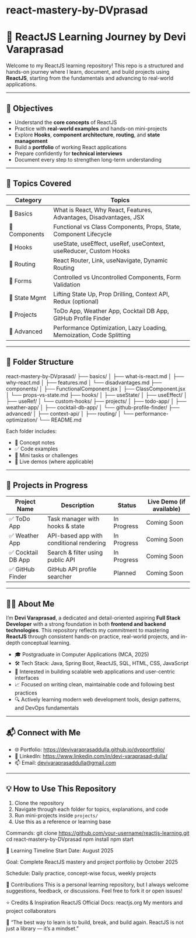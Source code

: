 # react-mastery-by-DVprasad
# 🚀 ReactJS Learning Journey by Devi Varaprasad

Welcome to my ReactJS learning repository! This repo is a structured and hands-on journey where I learn, document, and build projects using **ReactJS**, starting from the fundamentals and advancing to real-world applications.

---

## 🎯 Objectives

- Understand the **core concepts** of ReactJS
- Practice with **real-world examples** and hands-on mini-projects
- Explore **Hooks**, **component architecture**, **routing**, and **state management**
- Build a **portfolio** of working React applications
- Prepare confidently for **technical interviews**
- Document every step to strengthen long-term understanding

---

## 🧠 Topics Covered

| Category       | Topics |
|----------------|--------|
| 🔹 Basics       | What is React, Why React, Features, Advantages, Disadvantages, JSX |
| 🔹 Components   | Functional vs Class Components, Props, State, Component Lifecycle |
| 🔹 Hooks        | useState, useEffect, useRef, useContext, useReducer, Custom Hooks |
| 🔹 Routing      | React Router, Link, useNavigate, Dynamic Routing |
| 🔹 Forms        | Controlled vs Uncontrolled Components, Form Validation |
| 🔹 State Mgmt   | Lifting State Up, Prop Drilling, Context API, Redux (optional) |
| 🔹 Projects     | ToDo App, Weather App, Cocktail DB App, GitHub Profile Finder |
| 🔹 Advanced     | Performance Optimization, Lazy Loading, Memoization, Code Splitting |

---

## 📁 Folder Structure
react-mastery-by-DVprasad/
├── basics/
│   ├── what-is-react.md
│   ├── why-react.md
│   ├── features.md
│   └── disadvantages.md
├── components/
│   ├── FunctionalComponent.jsx
│   ├── ClassComponent.jsx
│   └── props-vs-state.md
├── hooks/
│   ├── useState/
│   ├── useEffect/
│   ├── useRef/
│   └── custom-hooks/
├── projects/
│   ├── todo-app/
│   ├── weather-app/
│   ├── cocktail-db-app/
│   └── github-profile-finder/
├── advanced/
│   ├── context-api/
│   ├── routing/
│   └── performance-optimization/
└── README.md


Each folder includes:
- 📝 Concept notes
- ✅ Code examples
- 🧪 Mini tasks or challenges
- 🚀 Live demos (where applicable)

---

## 📌 Projects in Progress

| Project Name         | Description                               | Status       | Live Demo (if available) |
|----------------------|-------------------------------------------|--------------|---------------------------|
| ✅ ToDo App          | Task manager with hooks & state           | In Progress  | Coming Soon               |
| ✅ Weather App       | API-based app with conditional rendering  | In Progress  | Coming Soon               |
| ✅ Cocktail DB App   | Search & filter using public API          | In Progress  | Coming Soon               |
| ✅ GitHub Finder     | GitHub API profile searcher               | Planned      | Coming Soon               |

---


## 👨‍💻 About Me

I’m **Devi Varaprasad**, a dedicated and detail-oriented aspiring **Full Stack Developer** with a strong foundation in both **frontend and backend technologies**. This repository reflects my commitment to mastering **ReactJS** through consistent hands-on practice, real-world projects, and in-depth conceptual learning.

- 🎓 Postgraduate in Computer Applications (MCA, 2025)
- 🛠️ Tech Stack: Java, Spring Boot, ReactJS, SQL, HTML, CSS, JavaScript
- 💼 Interested in building scalable web applications and user-centric interfaces
- 📈 Focused on writing clean, maintainable code and following best practices
- 🔍 Actively learning modern web development tools, design patterns, and DevOps fundamentals


---

## 📬 Connect with Me

- 🌐 Portfolio: https://devivaraprasaddulla.github.io/dvpportfolio/
- 🔗 LinkedIn: https://www.linkedin.com/in/devi-varaprasad-dulla/
- 📫 Email: devivaraprasaddulla@gmail.com

---

## 💡 How to Use This Repository

1. Clone the repository
2. Navigate through each folder for topics, explanations, and code
3. Run mini-projects inside `projects/`
4. Use this as a reference or learning base

Commands:
git clone https://github.com/your-username/reactjs-learning.git
cd react-mastery-by-DVprasad
npm install
npm start

📅 Learning Timeline
Start Date: August 2025

Goal: Complete ReactJS mastery and project portfolio by October 2025

Schedule: Daily practice, concept-wise focus, weekly projects

🙌 Contributions
This is a personal learning repository, but I always welcome suggestions, feedback, or discussions. Feel free to fork it or open issues!

⭐ Credits & Inspiration
ReactJS Official Docs: reactjs.org
My mentors and project collaborators

💬 “The best way to learn is to build, break, and build again. ReactJS is not just a library — it’s a mindset.”

